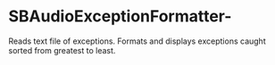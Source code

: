 # SBAudioExceptionFormatter-
Reads text file of exceptions. Formats and displays exceptions caught sorted from greatest to least.
